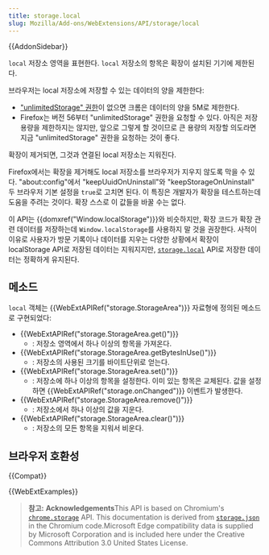```yaml
---
title: storage.local
slug: Mozilla/Add-ons/WebExtensions/API/storage/local
---
```


{{AddonSidebar}}

`local` 저장소 영역을 표현한다. `local` 저장소의 항목은 확장이 설치된 기기에 제한된다.

브라우저는 local 저장소에 저장할 수 있는 데이터의 양을 제한한다:

- ["unlimitedStorage" 권한](/en-US/docs/Mozilla/Add-ons/WebExtensions/manifest.json/permissions#unlimited_storage)이 없으면 크롬은 데이터의 양을 5M로 제한한다.
- Firefox는 버전 56부터 "unlimitedStorage" 권한을 요청할 수 있다. 아직은 저장 용량을 제한하지는 않지만, 앞으로 그렇게 할 것이므로 큰 용량의 저장할 의도라면 지금 "unlimitedStorage" 권한을 요청하는 것이 좋다.

확장이 제거되면, 그것과 연결된 local 저장소는 지워진다.

Firefox에서는 확장을 제거해도 local 저장소를 브라우저가 지우지 않도록 막을 수 있다. "about:config"에서 "keepUuidOnUninstall"와 "keepStorageOnUninstall" 두 브라우저 기본 설정을 `true`로 고치면 된다. 이 특징은 개발자가 확장을 테스트하는데 도움을 주려는 것이다. 확장 스스로 이 값들을 바꿀 수는 없다.

이 API는 {{domxref("Window.localStorage")}}와 비슷하지만, 확장 코드가 확장 관련 데이터를 저장하는데 `Window.localStorage`를 사용하지 말 것을 권장한다. 사적이 이유로 사용자가 방문 기록이나 데이터를 지우는 다양한 상황에서 확장이 localStorage API로 저장된 데이터는 지워지지만, [`storage.local`](/ko/docs/Mozilla/Add-ons/WebExtensions/API/storage/local) API로 저장한 데이터는 정확하게 유지된다.

## 메소드

`local` 객체는 {{WebExtAPIRef("storage.StorageArea")}} 자료형에 정의된 메소드로 구현되었다:

- {{WebExtAPIRef("storage.StorageArea.get()")}}
  - : 저장소 영역에서 하나 이상의 항목을 가져온다.
- {{WebExtAPIRef("storage.StorageArea.getBytesInUse()")}}
  - : 저장소의 사용된 크기를 바이트단위로 얻는다.
- {{WebExtAPIRef("storage.StorageArea.set()")}}
  - : 저장소에 하나 이상의 항목을 설정한다. 이미 있는 항목은 교체된다. 값을 설정하면 {{WebExtAPIRef("storage.onChanged")}} 이벤트가 발생한다.
- {{WebExtAPIRef("storage.StorageArea.remove()")}}
  - : 저장소에서 하나 이상의 값을 지운다.
- {{WebExtAPIRef("storage.StorageArea.clear()")}}
  - : 저장소의 모든 항목을 지워서 비운다.

## 브라우저 호환성

{{Compat}}

{{WebExtExamples}}

> **참고:** **Acknowledgements**This API is based on Chromium's [`chrome.storage`](https://developer.chrome.com/docs/extensions/reference/api/storage#property-local) API. This documentation is derived from [`storage.json`](https://chromium.googlesource.com/chromium/src/+/master/extensions/common/api/storage.json) in the Chromium code.Microsoft Edge compatibility data is supplied by Microsoft Corporation and is included here under the Creative Commons Attribution 3.0 United States License.

<!--
// Copyright 2015 The Chromium Authors. All rights reserved.
//
// Redistribution and use in source and binary forms, with or without
// modification, are permitted provided that the following conditions are
// met:
//
//    * Redistributions of source code must retain the above copyright
// notice, this list of conditions and the following disclaimer.
//    * Redistributions in binary form must reproduce the above
// copyright notice, this list of conditions and the following disclaimer
// in the documentation and/or other materials provided with the
// distribution.
//    * Neither the name of Google Inc. nor the names of its
// contributors may be used to endorse or promote products derived from
// this software without specific prior written permission.
//
// THIS SOFTWARE IS PROVIDED BY THE COPYRIGHT HOLDERS AND CONTRIBUTORS
// "AS IS" AND ANY EXPRESS OR IMPLIED WARRANTIES, INCLUDING, BUT NOT
// LIMITED TO, THE IMPLIED WARRANTIES OF MERCHANTABILITY AND FITNESS FOR
// A PARTICULAR PURPOSE ARE DISCLAIMED. IN NO EVENT SHALL THE COPYRIGHT
// OWNER OR CONTRIBUTORS BE LIABLE FOR ANY DIRECT, INDIRECT, INCIDENTAL,
// SPECIAL, EXEMPLARY, OR CONSEQUENTIAL DAMAGES (INCLUDING, BUT NOT
// LIMITED TO, PROCUREMENT OF SUBSTITUTE GOODS OR SERVICES; LOSS OF USE,
// DATA, OR PROFITS; OR BUSINESS INTERRUPTION) HOWEVER CAUSED AND ON ANY
// THEORY OF LIABILITY, WHETHER IN CONTRACT, STRICT LIABILITY, OR TORT
// (INCLUDING NEGLIGENCE OR OTHERWISE) ARISING IN ANY WAY OUT OF THE USE
// OF THIS SOFTWARE, EVEN IF ADVISED OF THE POSSIBILITY OF SUCH DAMAGE.
-->
